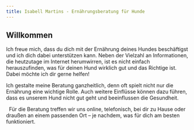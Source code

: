 ```yaml
---
title: Isabell Martins - Ernährungsberatung für Hunde
---
```

## Willkommen

   

Ich freue mich, dass du dich mit der Ernährung deines Hundes beschäftigst und ich dich dabei unterstützen kann. Neben der Vielzahl an Informationen, die heutzutage im Internet herumwirren, ist es nicht einfach herauszufinden, was für deinen Hund wirklich gut und das Richtige ist. Dabei möchte ich dir gerne helfen!   

Ich gestalte meine Beratung ganzheitlich, denn oft spielt nicht nur die Ernährung eine wichtige Rolle. Auch weitere Einflüsse können dazu führen, dass es unserem Hund nicht gut geht und beeinflussen die Gesundheit. 

  Für die Beratung treffen wir uns online, telefonisch, bei dir zu Hause oder draußen an einem passenden Ort – je nachdem, was für dich am besten funktioniert.